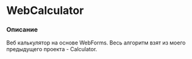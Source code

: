 # WebCalculator
### Описание
Веб калькулятор на основе WebForms.
Весь алгоритм взят из моего предыдущего проекта - Calculator.
